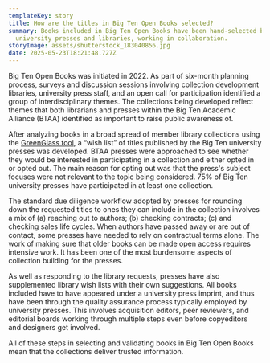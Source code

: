 ```yaml
---
templateKey: story
title: How are the titles in Big Ten Open Books selected?
summary: Books included in Big Ten Open Books have been hand-selected by
  university presses and libraries, working in collaboration.
storyImage: assets/shutterstock_183040856.jpg
date: 2025-05-23T18:21:48.727Z
---
```

Big Ten Open Books was initiated in 2022. As part of six-month planning process, surveys and discussion sessions involving collection development libraries, university press staff, and an open call for participation identified a group of interdisciplinary themes. The collections being developed reflect themes that both librarians and presses within the Big Ten Academic Alliance (BTAA) identified as important to raise public awareness of.

After analyzing books in a broad spread of member library collections using the [GreenGlass tool](https://www.oclc.org/en/greenglass.html), a “wish list” of titles published by the Big Ten university presses was developed. BTAA presses were approached to see whether they would be interested in participating in a collection and either opted in or opted out. The main reason for opting out was that the press's subject focuses were not relevant to the topic being considered. 75% of Big Ten university presses have participated in at least one collection.

The standard due diligence workflow adopted by presses for rounding down the requested titles to ones they can include in the collection involves a mix of (a) reaching out to authors; (b) checking contracts; (c) and checking sales life cycles. When authors have passed away or are out of contact, some presses have needed to rely on contractual terms alone. The work of making sure that older books can be made open access requires intensive work. It has been one of the most burdensome aspects of collection building for the presses.

As well as responding to the library requests, presses have also supplemented library wish lists with their own suggestions. All books included have to have appeared under a university press imprint, and thus have been through the quality assurance process typically employed by university presses. This involves acquisition editors, peer reviewers, and editorial boards working through multiple steps even before copyeditors and designers get involved.

All of these steps in selecting and validating books in Big Ten Open Books mean that the collections deliver trusted information.
